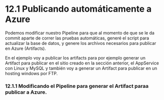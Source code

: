 # 12.1 Publicando automáticamente a Azure

Podemos modificar nuestro Pipeline para que al momento de que se le da commit aparte de correr las pruebas automáticas, generé el script para actualizar la base de datos, y genere los archivos necesarios para publicar en Azure \(Artifacts\). 

En el ejemplo voy a publicar los artifacts para por ejemplo generar un Artifact para publicar en el sitio creado en la sección anterior, el AppService con Linux y MySQL y también voy a generar un Artifact para publicar en un hosting windows por FTP.

### 12.1.1 Modificando el Pipeline para generar el Artifact paraa publicar a Azure.



